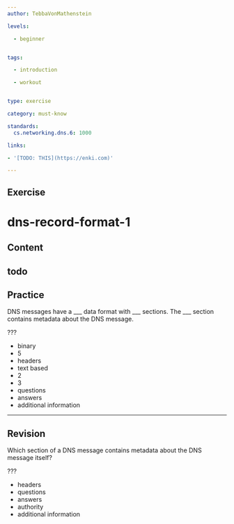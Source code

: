 ```yaml
---
author: TebbaVonMathenstein

levels:

  - beginner


tags:

  - introduction

  - workout


type: exercise

category: must-know

standards:
  cs.networking.dns.6: 1000

links:

- '[TODO: THIS](https://enki.com)'

---
```


## Exercise

# dns-record-format-1

## Content

todo
---
## Practice

DNS messages have a  ___ data format with ___ sections. The ___ section contains metadata about the DNS message.

???

* binary
* 5
* headers
* text based
* 2
* 3
* questions
* answers
* additional information

---
## Revision

Which section of a DNS message contains metadata about the DNS message itself?

???

* headers
* questions
* answers
* authority
* additional information
